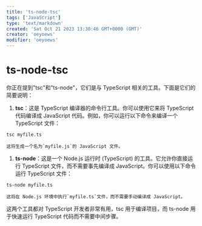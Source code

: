 ```yaml
---
title: 'ts-node-tsc'
tags: ['JavaScript']
type: 'text/markdown'
created: 'Sat Oct 21 2023 13:30:46 GMT+0000 (GMT)'
creator: 'oeyoews'
modifier: 'oeyoews'
---
```


# ts-node-tsc

你正在提到"tsc"和"ts-node"，它们是与 TypeScript 相关的工具。下面是它们的简要说明：

1. **tsc**：这是 TypeScript 编译器的命令行工具。你可以使用它来将 TypeScript 代码编译成 JavaScript 代码。例如，你可以运行以下命令来编译一个 TypeScript 文件：

```
tsc myfile.ts
```

    这将生成一个名为`myfile.js`的 JavaScript 文件。

1. **ts-node**：这是一个 Node.js 运行时 (TypeScript) 的工具。它允许你直接运行 TypeScript 文件，而不需要事先编译成 JavaScript。你可以使用以下命令运行 TypeScript 文件：

```
ts-node myfile.ts
```

    这将在 Node.js 环境中执行`myfile.ts`文件，而不需要手动编译成 JavaScript。

这两个工具都对 TypeScript 开发者非常有用，tsc 用于编译项目，而 ts-node 用于快速运行 TypeScript 代码而不需要中间步骤。
